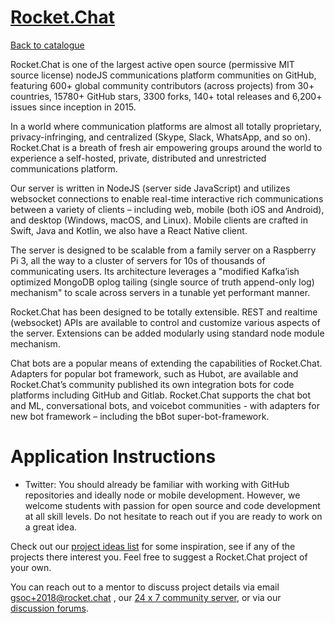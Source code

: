
# [Rocket.Chat](https://rocket.chat)

[Back to catalogue](../README.md#rocketchat)

Rocket.Chat is one of the largest active open source (permissive MIT source license) nodeJS communications platform communities on GitHub, featuring 600+ global community contributors (across projects) from 30+ countries, 15780+ GitHub stars, 3300 forks, 140+  total releases and 6,200+  issues since inception in 2015.

In a world where communication platforms are almost all totally proprietary, privacy-infringing, and centralized (Skype, Slack, WhatsApp, and so on). Rocket.Chat is a breath of fresh air empowering groups around the world to experience a self-hosted, private, distributed and unrestricted communications platform.

Our server is written in NodeJS (server side JavaScript) and utilizes websocket connections to enable real-time interactive rich communications between a variety of clients – including web, mobile (both iOS and Android), and desktop (Windows, macOS, and Linux).  Mobile clients are crafted in Swift, Java and Kotlin, we also have a React Native client.

The server is designed to be scalable from a family server on a Raspberry Pi 3, all the way to a cluster of servers for 10s of thousands of communicating users.  Its architecture leverages a "modified Kafka’ish optimized MongoDB oplog tailing  (single source of truth append-only log) mechanism" to scale across servers in a tunable yet performant manner.

Rocket.Chat has been designed to be totally extensible. REST and realtime (websocket) APIs are available to control and customize various aspects of the server.  Extensions can be added modularly using standard node module mechanism.  

Chat bots are a popular means of extending the capabilities of Rocket.Chat. Adapters for popular bot framework, such as Hubot, are available and Rocket.Chat’s community published its own integration bots for code platforms including GitHub and Gitlab.  Rocket.Chat supports the chat bot and ML, conversational bots, and voicebot communities  - with adapters for new bot framework – including the bBot super-bot-framework.

# Application Instructions

* Twitter: You should already be familiar with working with GitHub repositories and ideally node or mobile development.  However,  we  welcome students with passion for open source and code development at all skill levels.  Do not hesitate to reach out if you are ready to work on  a great idea.
 
Check out our [project ideas list](https://rocket.chat/docs/contributing/google-summer-of-code-2018) for some inspiration, see if any of the projects there interest you.  Feel free to suggest a Rocket.Chat project of your own.     

You can reach out to a mentor to discuss project details via email  gsoc+2018@rocket.chat ,  our  [24 x 7 community server](https://open.rocket.chat), or via our [discussion forums](https://forums.rocket.chat/c/gsoc).
